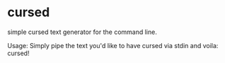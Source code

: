 # cursed

simple cursed text generator for the command line.

Usage:
Simply pipe the text you'd like to have cursed via stdin and voila: cursed!
